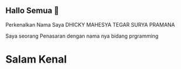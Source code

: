 ## Hallo Semua 👋

Perkenalkan Nama Saya DHICKY MAHESYA TEGAR SURYA PRAMANA

Saya seorang Penasaran dengan nama nya bidang prgramming

# Salam Kenal 

